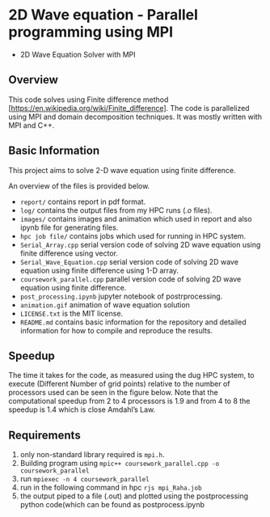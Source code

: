 # 2D Wave equation - Parallel programming using MPI
* 2D Wave Equation Solver with MPI
## Overview
This code solves using Finite difference method [https://en.wikipedia.org/wiki/Finite_difference]. The code is parallelized using MPI and domain decomposition techniques. It was mostly written with MPI and C++.

## Basic Information

This project aims to solve 2-D wave equation using finite difference. 

An overview of the files is provided below.
- `report/` contains report in pdf format.
- `log/` contains the output files from my HPC runs (*.o* files).
- `images/` contains images and animation which used in report and also ipynb file for generating files.
- `hpc job file/` contains jobs which used for running in HPC system.
- `Serial_Array.cpp` serial version code of solving 2D wave equation using finite difference using vector.
- `Serial_Wave_Equation.cpp` serial version code of solving 2D wave equation using finite difference using 1-D array.
- `coursework_parallel.cpp` parallel version code of solving 2D wave equation using finite difference.
- `post_processing.ipynb` jupyter notebook of postrprocessing.
- `animation.gif` animation of wave equation solution
- `LICENSE.txt` is the MIT license.
- `README.md` contains basic information for the repository and detailed information for how to compile and reproduce the results.


## Speedup
The time it takes for the code, as measured using the dug HPC system, to execute (Different Number of grid points) relative to the number of processors used can be seen in the figure below. Note that the computational speedup from 2 to 4 processors is 1.9 and from 4 to 8 the speedup is 1.4 which is close Amdahl’s Law.

## Requirements
1. only non-standard library required is `mpi.h`. 
2. Building program using `mpic++ coursework_parallel.cpp -o coursework_parallel`
3. run `mpiexec -n 4 coursework_parallel`
4. run in the following command in hpc `rjs mpi_Raha.job`
5. the output piped to a file (.out) and plotted using the
   postprocessing python code(which can be found as postprocess.ipynb
